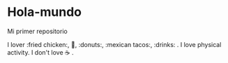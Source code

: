# Hola-mundo

Mi primer repositorio

I lover :fried chicken:, :icecream:, :donuts:, :mexican tacos:, :drinks: .
I love physical activity.
I don't love :coffee: .

